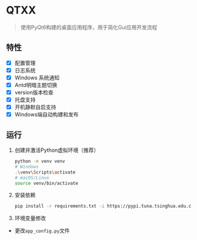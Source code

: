 # QTXX

> 使用PyQt6构建的桌面应用程序，用于简化Gui应用开发流程

## 特性
- [x] 配置管理
- [x] 日志系统
- [x] Windows 系统通知
- [x] Antd明暗主题切换
- [x] version版本检查
- [x] 托盘支持
- [x] 开机静默自启支持
- [x] Windows端自动构建和发布

## 运行

1. 创建并激活Python虚拟环境（推荐）  

   ```bash
   python -m venv venv
   # Windows
   .\venv\Scripts\activate
   # macOS/Linux
   source venv/bin/activate
   ```

2. 安装依赖  

   ```bash
   pip install -r requirements.txt -i https://pypi.tuna.tsinghua.edu.cn/simple
   ```

3. 环境变量修改  
- 更改`app_config.py`文件  
